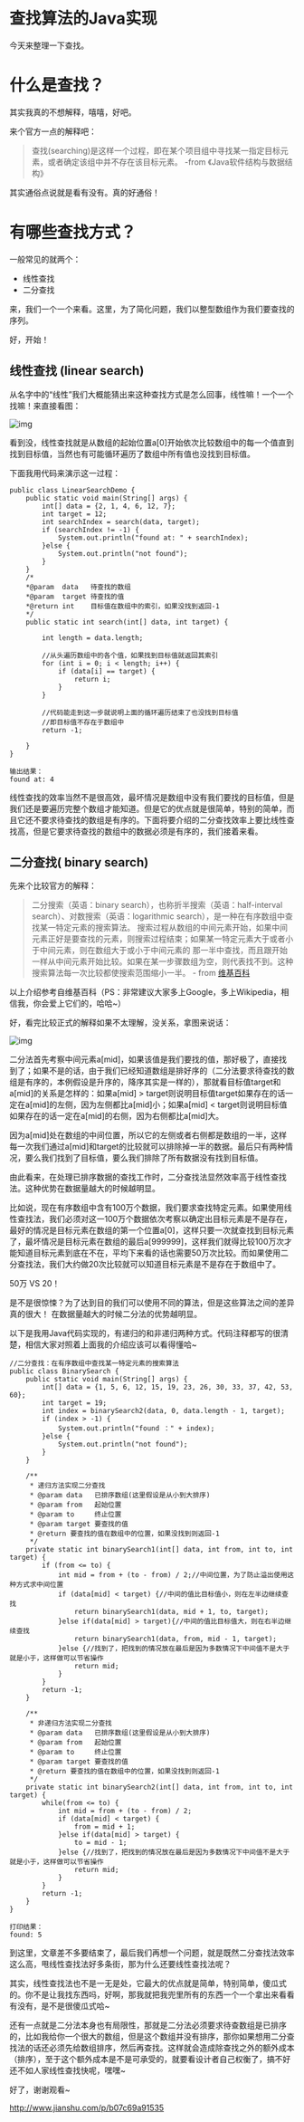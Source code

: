 # 查找算法的Java实现

今天来整理一下查找。

# 什么是查找？

其实我真的不想解释，嘻嘻，好吧。

来个官方一点的解释吧：

> 查找(searching)是这样一个过程，即在某个项目组中寻找某一指定目标元素，或者确定该组中并不存在该目标元素。 -from 《Java软件结构与数据结构》

其实通俗点说就是看有没有。真的好通俗！

# 有哪些查找方式？

一般常见的就两个：

- 线性查找
- 二分查找

来，我们一个一个来看。这里，为了简化问题，我们以整型数组作为我们要查找的序列。

好，开始！

## 线性查找 (linear search)

从名字中的“线性”我们大概能猜出来这种查找方式是怎么回事，线性嘛！一个一个找嘛！来直接看图：

![img](image-201708151645/1925324-d83124ab14891961.png)

看到没，线性查找就是从数组的起始位置a[0]开始依次比较数组中的每一个值直到找到目标值，当然也有可能循环遍历了数组中所有值也没找到目标值。

下面我用代码来演示这一过程：

```
public class LinearSearchDemo {
    public static void main(String[] args) {
        int[] data = {2, 1, 4, 6, 12, 7};
        int target = 12;
        int searchIndex = search(data, target);
        if (searchIndex != -1) {
            System.out.println("found at: " + searchIndex);
        }else {
            System.out.println("not found");
        }
    }
    /*
    *@param  data   待查找的数组
    *@param  target 待查找的值
    *@return int    目标值在数组中的索引，如果没找到返回-1 
    */
    public static int search(int[] data, int target) {

        int length = data.length;

        //从头遍历数组中的各个值，如果找到目标值就返回其索引
        for (int i = 0; i < length; i++) {
            if (data[i] == target) {
                return i;
            }
        }

        //代码能走到这一步就说明上面的循环遍历结束了也没找到目标值
        //即目标值不存在于数组中
        return -1;

    }
}

输出结果：
found at: 4
```

线性查找的效率当然不是很高效，最坏情况是数组中没有我们要找的目标值，但是我们还是要遍历完整个数组才能知道。但是它的优点就是很简单，特别的简单，而且它还不要求待查找的数组是有序的。下面将要介绍的二分查找效率上要比线性查找高，但是它要求待查找的数组中的数据必须是有序的，我们接着来看。

## 二分查找( binary search)

先来个比较官方的解释：

> 二分搜索（英语：binary search），也称折半搜索（英语：half-interval search）、对数搜索（英语：logarithmic search），是一种在有序数组中查找某一特定元素的搜索算法。 搜索过程从数组的中间元素开始，如果中间元素正好是要查找的元素，则搜索过程结束；如果某一特定元素大于或者小于中间元素，则在数组大于或小于中间元素的 那一半中查找，而且跟开始一样从中间元素开始比较。如果在某一步骤数组为空，则代表找不到。这种搜索算法每一次比较都使搜索范围缩小一半。 - from [维基百科](https://zh.wikipedia.org/wiki/%E4%BA%8C%E5%88%86%E6%90%9C%E7%B4%A2%E7%AE%97%E6%B3%95)

以上介绍参考自维基百科（PS：非常建议大家多上Google，多上Wikipedia，相信我，你会爱上它们的，哈哈~）

好，看完比较正式的解释如果不太理解，没关系，拿图来说话：

![img](image-201708151645/1925324-331837533bfbf93a.png)

二分法首先考察中间元素a[mid]，如果该值是我们要找的值，那好极了，直接找到了；如果不是的话，由于我们已经知道数组是排好序的（二分法要求待查找的数组是有序的，本例假设是升序的，降序其实是一样的），那就看目标值target和a[mid]的关系是怎样的：如果a[mid] > target则说明目标值target如果存在的话一定在a[mid]的左侧，因为左侧都比a[mid]小；如果a[mid] < target则说明目标值如果存在的话一定在a[mid]的右侧，因为右侧都比a[mid]大。

因为a[mid]处在数组的中间位置，所以它的左侧或者右侧都是数组的一半，这样每一次我们通过a[mid]和target的比较就可以排除掉一半的数据。最后只有两种情况，要么我们找到了目标值，要么我们排除了所有数据没有找到目标值。

由此看来，在处理已排序数据的查找工作时，二分查找法显然效率高于线性查找法。这种优势在数据量越大的时候越明显。

比如说，现在有序数组中含有100万个数据，我们要求查找特定元素。如果使用线性查找法，我们必须对这一100万个数据依次考察以确定出目标元素是不是存在，最好的情况是目标元素在数组的第一个位置a[0]，这样只要一次就查找到目标元素了，最坏情况是目标元素在数组的最后a[999999]，这样我们就得比较100万次才能知道目标元素到底在不在，平均下来看的话也需要50万次比较。而如果使用二分查找法，我们大约做20次比较就可以知道目标元素是不是存在于数组中了。

50万 VS 20！

是不是很惊悚？为了达到目的我们可以使用不同的算法，但是这些算法之间的差异真的很大！ 在数据量越大的时候二分法的优势越明显。

以下是我用Java代码实现的，有递归的和非递归两种方式。代码注释都写的很清楚，相信大家对照着上面我的介绍应该可以看得懂哈~

```
//二分查找：在有序数组中查找某一特定元素的搜索算法
public class BinarySearch {
    public static void main(String[] args) {
        int[] data = {1, 5, 6, 12, 15, 19, 23, 26, 30, 33, 37, 42, 53, 60};
        int target = 19;
        int index = binarySearch2(data, 0, data.length - 1, target);
        if (index > -1) {
            System.out.println("found ：" + index);
        }else {
            System.out.println("not found");
        }
    }

    /** 
     * 递归方法实现二分查找
     * @param data   已排序数组(这里假设是从小到大排序) 
     * @param from   起始位置 
     * @param to     终止位置 
     * @param target 要查找的值
     * @return 要查找的值在数组中的位置，如果没找到则返回-1
     */  
    private static int binarySearch1(int[] data, int from, int to, int target) {
        if (from <= to) {
            int mid = from + (to - from) / 2;//中间位置，为了防止溢出使用这种方式求中间位置
            if (data[mid] < target) {//中间的值比目标值小，则在左半边继续查找
                return binarySearch1(data, mid + 1, to, target);
            }else if(data[mid] > target){//中间的值比目标值大，则在右半边继续查找
                return binarySearch1(data, from, mid - 1, target);    
            }else {//找到了，把找到的情况放在最后是因为多数情况下中间值不是大于就是小于，这样做可以节省操作
                return mid;
            }
        }
        return -1;
    }

    /** 
     * 非递归方法实现二分查找
     * @param data   已排序数组(这里假设是从小到大排序) 
     * @param from   起始位置 
     * @param to     终止位置 
     * @param target 要查找的值
     * @return 要查找的值在数组中的位置，如果没找到则返回-1
     */  
    private static int binarySearch2(int[] data, int from, int to, int target) {
        while(from <= to) {
            int mid = from + (to - from) / 2;
            if (data[mid] < target) {
                from = mid + 1;                
            }else if(data[mid] > target) {
                to = mid - 1;
            }else {//找到了，把找到的情况放在最后是因为多数情况下中间值不是大于就是小于，这样做可以节省操作
                return mid;
            }
        }
        return -1;
    }
}

打印结果：
found: 5
```

到这里，文章差不多要结束了，最后我们再想一个问题，就是既然二分查找法效率这么高，甩线性查找法好多条街，那为什么还要线性查找法呢？

其实，线性查找法也不是一无是处，它最大的优点就是简单，特别简单，傻瓜式的。你不是让我找东西吗，好啊，那我就把我兜里所有的东西一个一个拿出来看看有没有，是不是很傻瓜式哈~

还有一点就是二分法本身也有局限性，那就是二分法必须要求待查数组是已排序的，比如我给你一个很大的数组，但是这个数组并没有排序，那你如果想用二分查找法的话还必须先给数组排序，然后再查找。这样就会造成除查找之外的额外成本（排序），至于这个额外成本是不是可承受的，就要看设计者自己权衡了，搞不好还不如人家线性查找快呢，嘿嘿~

好了，谢谢观看~

http://www.jianshu.com/p/b07c69a91535